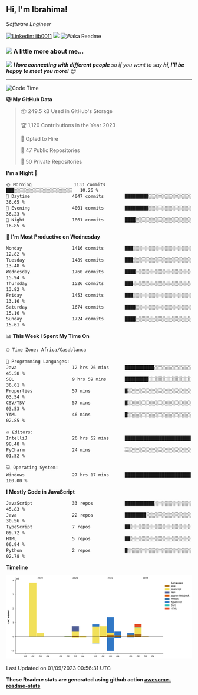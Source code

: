 <h2>Hi, I'm Ibrahima! </h2>
<p><em>Software Engineer 
</em></p>


[![Linkedin: iib0011](https://img.shields.io/badge/-iib0011-blue?style=flat-square&logo=Linkedin&logoColor=white&link=https://www.linkedin.com/in/iib0011/)](https://www.linkedin.com/in/iib0011/)
![](https://visitor-badge.glitch.me/badge?page_id=iib0011)
![Waka Readme](https://github.com/iib0011/iib0011/workflows/Waka%20Readme/badge.svg)


### <img src="https://media.giphy.com/media/VgCDAzcKvsR6OM0uWg/giphy.gif" width="50"> A little more about me...  


<img src="https://media.giphy.com/media/LnQjpWaON8nhr21vNW/giphy.gif" width="60"> <em><b>I love connecting with different people</b> so if you want to say <b>hi, I'll be happy to meet you more!</b> 😊</em>

---
<!--START_SECTION:waka-->
![Code Time](http://img.shields.io/badge/Code%20Time-2%2C459%20hrs%2043%20mins-blue)

**🐱 My GitHub Data** 

> 📦 249.5 kB Used in GitHub's Storage 
 > 
> 🏆 1,120 Contributions in the Year 2023
 > 
> 💼 Opted to Hire
 > 
> 📜 47 Public Repositories 
 > 
> 🔑 50 Private Repositories 
 > 
**I'm a Night 🦉** 

```text
🌞 Morning                1133 commits        ███░░░░░░░░░░░░░░░░░░░░░░   10.26 % 
🌆 Daytime                4047 commits        █████████░░░░░░░░░░░░░░░░   36.65 % 
🌃 Evening                4001 commits        █████████░░░░░░░░░░░░░░░░   36.23 % 
🌙 Night                  1861 commits        ████░░░░░░░░░░░░░░░░░░░░░   16.85 % 
```
📅 **I'm Most Productive on Wednesday** 

```text
Monday                   1416 commits        ███░░░░░░░░░░░░░░░░░░░░░░   12.82 % 
Tuesday                  1489 commits        ███░░░░░░░░░░░░░░░░░░░░░░   13.48 % 
Wednesday                1760 commits        ████░░░░░░░░░░░░░░░░░░░░░   15.94 % 
Thursday                 1526 commits        ███░░░░░░░░░░░░░░░░░░░░░░   13.82 % 
Friday                   1453 commits        ███░░░░░░░░░░░░░░░░░░░░░░   13.16 % 
Saturday                 1674 commits        ████░░░░░░░░░░░░░░░░░░░░░   15.16 % 
Sunday                   1724 commits        ████░░░░░░░░░░░░░░░░░░░░░   15.61 % 
```


📊 **This Week I Spent My Time On** 

```text
🕑︎ Time Zone: Africa/Casablanca

💬 Programming Languages: 
Java                     12 hrs 26 mins      ███████████░░░░░░░░░░░░░░   45.58 % 
SQL                      9 hrs 59 mins       █████████░░░░░░░░░░░░░░░░   36.61 % 
Properties               57 mins             █░░░░░░░░░░░░░░░░░░░░░░░░   03.54 % 
CSV/TSV                  57 mins             █░░░░░░░░░░░░░░░░░░░░░░░░   03.53 % 
YAML                     46 mins             █░░░░░░░░░░░░░░░░░░░░░░░░   02.85 % 

🔥 Editors: 
IntelliJ                 26 hrs 52 mins      █████████████████████████   98.48 % 
PyCharm                  24 mins             ░░░░░░░░░░░░░░░░░░░░░░░░░   01.52 % 

💻 Operating System: 
Windows                  27 hrs 17 mins      █████████████████████████   100.00 % 
```

**I Mostly Code in JavaScript** 

```text
JavaScript               33 repos            ███████████░░░░░░░░░░░░░░   45.83 % 
Java                     22 repos            ████████░░░░░░░░░░░░░░░░░   30.56 % 
TypeScript               7 repos             ██░░░░░░░░░░░░░░░░░░░░░░░   09.72 % 
HTML                     5 repos             ██░░░░░░░░░░░░░░░░░░░░░░░   06.94 % 
Python                   2 repos             █░░░░░░░░░░░░░░░░░░░░░░░░   02.78 % 
```



**Timeline**

![Lines of Code chart](https://raw.githubusercontent.com/iib0011/iib0011/master/assets/bar_graph.png)


 Last Updated on 01/09/2023 00:56:31 UTC
<!--END_SECTION:waka-->

**These Readme stats are generated using github action [awesome-readme-stats](https://github.com/iib0011/waka-readme-stats)**
